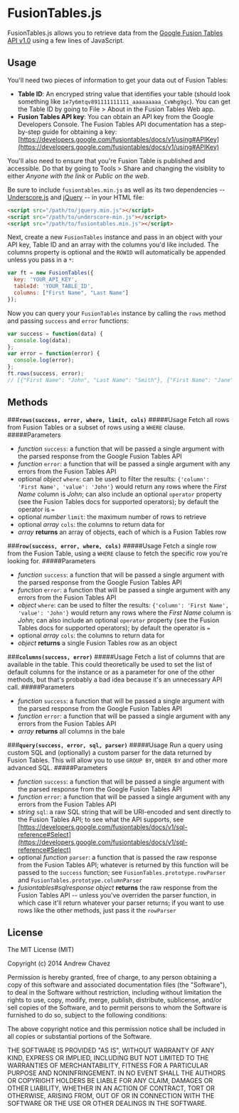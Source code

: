 FusionTables.js
=====

FusionTables.js allows you to retrieve data from the [Google Fusion Tables API v1.0](https://developers.google.com/fusiontables/docs/v1/getting_started) using a few lines of JavaScript.

Usage
-----
You'll need two pieces of information to get your data out of Fusion Tables:

- **Table ID**: An encryped string value that identifies your table (should look something like `1e7y6mtqv891111111111_aaaaaaaaa_CvWhg9gc`). You can get the Table ID by going to File > About in the Fusion Tables Web app.
- **Fusion Tables API key**: You can obtain an API key from the Google Developers Console. The Fusion Tables API documentation has a step-by-step guide for obtaining a key: [https://developers.google.com/fusiontables/docs/v1/using#APIKey](https://developers.google.com/fusiontables/docs/v1/using#APIKey)

You'll also need to ensure that you're Fusion Table is published and accessible. Do that by going to Tools > Share and changing the visiblity to either *Anyone with the link* or *Public on the web*.

Be sure to include `fusiontables.min.js` as well as its two dependencies -- [Underscore.js](https://github.com/jashkenas/underscore/) and [jQuery](https://github.com/jquery/jquery) -- in your HTML file:

```html
<script src="/path/to/jquery.min.js"></script>
<script src="/path/to/underscore-min.js"></script>
<script src="/path/to/fusiontables.min.js"></script>
```

Next, create a new `FusionTables` instance and pass in an object with your API key, Table ID and an array with the columns you'd like included. The columns property is optional and the `ROWID` will automatically be appended unless you pass in a `*`:

```javascript
var ft = new FusionTables({
  key: 'YOUR_API_KEY',
  tableId: 'YOUR_TABLE_ID',
  columns: ["First Name", "Last Name"]
});
```

Now you can query your `FusionTables` instance by calling the `rows` method and passing `success` and `error` functions:

```javascript
var success = function(data) {
  console.log(data);
};
var error = function(error) {
  console.log(error);
};
ft.rows(success, error);
// [{"First Name": "John", "Last Name": "Smith"}, {"First Name": "Jane", "Last Name": "Smith"}]
```

Methods
-----

###**`rows(success, error, where, limit, cols)`**
#####Usage
Fetch all rows from Fusion Tables or a subset of rows using a `WHERE` clause.
#####Parameters
- *function* `success`: a function that will be passed a single argument with the parsed response from the Google Fusion Tables API
- *function* `error`: a function that will be passed a single argument with any errors from the Fusion Tables API
- optional *object* `where`: can be used to filter the results: `{'column': 'First Name', 'value': 'John'}` would return any rows where the *First Name* column is *John*; can also include an optional `operator` property (see the Fusion Tables docs for supported operators); by default the operator is `=`
- optional *number* `limit`: the maximum number of rows to retrieve
- optional *array* `cols`: the columns to return data for
- *array* **returns** an array of objects, each of which is a Fusion Tables row

###**`row(success, error, where, cols)`**
#####Usage
Fetch a single row from the Fusion Table, using a `WHERE` clause to fetch the specific row you're looking for.
#####Parameters
- *function* `success`: a function that will be passed a single argument with the parsed response from the Google Fusion Tables API
- *function* `error`: a function that will be passed a single argument with any errors from the Fusion Tables API
- *object* `where`: can be used to filter the results: `{'column': 'First Name', 'value': 'John'}` would return any rows where the *First Name* column is *John*; can also include an optional `operator` property (see the Fusion Tables docs for supported operators); by default the operator is `=`
- optional *array* `cols`: the columns to return data for
- *object* **returns** a single Fusion Tables row as an object

###**`columns(success, error)`**
#####Usage
Fetch a list of columns that are available in the table. This could theoretically be used to set the list of default columns for the instance or as a parameter for one of the other methods, but that's probably a bad idea because it's an unnecessary API call.
#####Parameters
- *function* `success`: a function that will be passed a single argument with the parsed response from the Google Fusion Tables API
- *function* `error`: a function that will be passed a single argument with any errors from the Fusion Tables API
- *array* **returns** all columns in the bale

###**`query(success, error, sql, parser)`**
#####Usage
Run a query using custom SQL and (optionally) a custom parser for the data returned by Fusion Tables. This will allow you to use `GROUP BY`, `ORDER BY` and other more advanced SQL.
#####Parameters
- *function* `success`: a function that will be passed a single argument with the parsed response from the Google Fusion Tables API
- *function* `error`: a function that will be passed a single argument with any errors from the Fusion Tables API
- *string* `sql`: a raw SQL string that will be URI-encoded and sent directly to the Fusion Tables API; to see what the API supports, see [https://developers.google.com/fusiontables/docs/v1/sql-reference#Select](https://developers.google.com/fusiontables/docs/v1/sql-reference#Select)
- optional *function* `parser`: a function that is passed the raw response from the Fusion Tables API; whatever is returned by this function will be passed to the `success` function; see `FusionTables.prototype.rowParser` and `FusionTables.prototype.columnParser`
- *fusiontables#sqlresponse object* **returns** the raw response from the Fusion Tables API -- unless you've overriden the parser function, in which case it'll return whatever your parser returns; if you want to use rows like the other methods, just pass it the `rowParser`

License
-----
The MIT License (MIT)

Copyright (c) 2014 Andrew Chavez

Permission is hereby granted, free of charge, to any person obtaining a copy
of this software and associated documentation files (the "Software"), to deal
in the Software without restriction, including without limitation the rights
to use, copy, modify, merge, publish, distribute, sublicense, and/or sell
copies of the Software, and to permit persons to whom the Software is
furnished to do so, subject to the following conditions:

The above copyright notice and this permission notice shall be included in all
copies or substantial portions of the Software.

THE SOFTWARE IS PROVIDED "AS IS", WITHOUT WARRANTY OF ANY KIND, EXPRESS OR
IMPLIED, INCLUDING BUT NOT LIMITED TO THE WARRANTIES OF MERCHANTABILITY,
FITNESS FOR A PARTICULAR PURPOSE AND NONINFRINGEMENT. IN NO EVENT SHALL THE
AUTHORS OR COPYRIGHT HOLDERS BE LIABLE FOR ANY CLAIM, DAMAGES OR OTHER
LIABILITY, WHETHER IN AN ACTION OF CONTRACT, TORT OR OTHERWISE, ARISING FROM,
OUT OF OR IN CONNECTION WITH THE SOFTWARE OR THE USE OR OTHER DEALINGS IN THE
SOFTWARE.